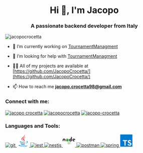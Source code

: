 <h1 align="center">Hi 👋, I'm Jacopo</h1>
<h3 align="center">A passionate backend developer from Italy</h3>

<p align="left"> <img src="https://komarev.com/ghpvc/?username=jacopocrocetta&label=Profile%20views&color=0e75b6&style=flat" alt="jacopocrocetta" /> </p>

- 🔭 I’m currently working on [TournamentManagment](https://github.com/JacopoCrocetta/TournamentManagment)

- 🤝 I’m looking for help with [TournamentManagment](https://github.com/JacopoCrocetta/TournamentManagment)

- 👨‍💻 All of my projects are available at [https://github.com/JacopoCrocetta/](https://github.com/JacopoCrocetta/)

- 📫 How to reach me **jacopo.crocetta98@gmail.com**

<h3 align="left">Connect with me:</h3>
<p align="left">
<a href="https://linkedin.com/in/jacopo crocetta" target="blank"><img align="center" src="https://raw.githubusercontent.com/rahuldkjain/github-profile-readme-generator/master/src/images/icons/Social/linked-in-alt.svg" alt="jacopo crocetta" height="30" width="40" /></a>
<a href="https://instagram.com/jacopocrocetta" target="blank"><img align="center" src="https://raw.githubusercontent.com/rahuldkjain/github-profile-readme-generator/master/src/images/icons/Social/instagram.svg" alt="jacopocrocetta" height="30" width="40" /></a>
<a href="https://bento.me/jacopo-crocetta" target="blank"><img align="center" src="https://cdn.prod.website-files.com/6335b33630f88833a92915fc/63e501246a370e0d4462f2ed_herologo.png" alt="jacopo-crocetta" height="30" width="40" /></a>
</p>

<h3 align="left">Languages and Tools:</h3>
<p align="left"> <a href="https://git-scm.com/" target="_blank" rel="noreferrer"> <img src="https://www.vectorlogo.zone/logos/git-scm/git-scm-icon.svg" alt="git" width="40" height="40"/> </a> <a href="https://www.java.com" target="_blank" rel="noreferrer"> <img src="https://raw.githubusercontent.com/devicons/devicon/master/icons/java/java-original.svg" alt="java" width="40" height="40"/> </a> <a href="https://jestjs.io" target="_blank" rel="noreferrer"> <img src="https://www.vectorlogo.zone/logos/jestjsio/jestjsio-icon.svg" alt="jest" width="40" height="40"/> </a> <a href="https://nestjs.com/" target="_blank" rel="noreferrer"> <img src="https://nestjs.com/logo-small-gradient.76616405.svg" alt="nestjs" width="40" height="40"/> </a> <a href="https://nodejs.org" target="_blank" rel="noreferrer"> <img src="https://raw.githubusercontent.com/devicons/devicon/master/icons/nodejs/nodejs-original-wordmark.svg" alt="nodejs" width="40" height="40"/> </a> <a href="https://postman.com" target="_blank" rel="noreferrer"> <img src="https://www.vectorlogo.zone/logos/getpostman/getpostman-icon.svg" alt="postman" width="40" height="40"/> </a> <a href="https://spring.io/" target="_blank" rel="noreferrer"> <img src="https://www.vectorlogo.zone/logos/springio/springio-icon.svg" alt="spring" width="40" height="40"/> </a> <a href="https://www.typescriptlang.org/" target="_blank" rel="noreferrer"> <img src="https://raw.githubusercontent.com/devicons/devicon/master/icons/typescript/typescript-original.svg" alt="typescript" width="40" height="40"/> </a> </p>
